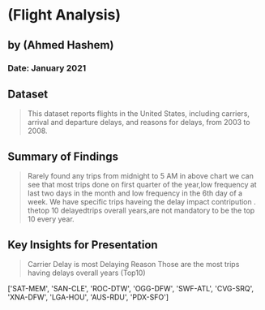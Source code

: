 # (Flight Analysis)
## by (Ahmed Hashem)
### Date: January 2021

## Dataset

> This dataset reports flights in the United States, including carriers, arrival and departure delays, and reasons for delays, from 2003 to 2008.

## Summary of Findings

> Rarely found any trips from midnight to 5 AM
>in above chart we can see that most trips done on first quarter of the year,low frequency at last two days in the month and low frequency in the 6th day of a week.
>We have specific trips haveing the delay impact contripution .
>thetop 10 delayedtrips overall years,are not mandatory to be the top 10 every year.

## Key Insights for Presentation

> Carrier Delay is most Delaying Reason
>Those are the most trips having delays overall years (Top10)

['SAT-MEM',
 'SAN-CLE',
 'ROC-DTW',
 'OGG-DFW',
 'SWF-ATL',
 'CVG-SRQ',
 'XNA-DFW',
 'LGA-HOU',
 'AUS-RDU',
 'PDX-SFO']